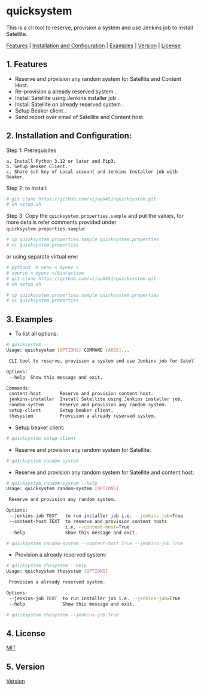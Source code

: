 # quicksystem

This is a cli tool to reserve, provision a system and use Jenkins job to install Satellite.

[Features](https://github.com/vijay8451/quicksystem#1-features) | [Installation and 
Configuration](https://github.com/vijay8451/quicksystem#2-installation-and-configuration) | [Examples](https://github.com/vijay8451/quicksystem#3-examples) | [Version](https://github.com/vijay8451/quicksystem#5-version) | [License]()

## 1. Features
 
 * Reserve and provision any random system for Satellite and Content Host.
 * Re-provision a already reserved system .
 * Install Satellite using Jenkins installer job .
 * Install Satellite on already reserved system .
 * Setup Beaker client .
 * Send report over email of Satellite and Content host.

## 2. Installation and Configuration:

Step 1: Prerequisites 
```
a. Install Python 3.12 or later and Pip3.
b. Setup Beaker Client.
c. Share ssh key of Local account and Jenkins Installer job with Beaker.
```

Step 2: to Install:
```bash
# git clone https://github.com/vijay8451/quicksystem.git
# sh setup.sh
```
Step 3: Copy the `quicksystem.properties.sample` and put the values, for more details refer 
comments provided under `quicksystem.properties.sample`: 
```bash
# cp quicksystem.properties.sample quicksystem.properties
# vi quicksystem.properties
```
or using separate virtual env:

```bash
# python3 -m venv < myenv >
# source < myenv >/bin/active
# git clone https://github.com/vijay8451/quicksystem.git
# sh setup.sh

# cp quicksystem.properties.sample quicksystem.properties
# vi quicksystem.properties
```
## 3. Examples
 * To list all options:
 ```bash
# quicksystem 
Usage: quicksystem [OPTIONS] COMMAND [ARGS]...

  CLI tool to reserve, provision a system and use Jenkins job for Satellite.

Options:
  --help  Show this message and exit.

Commands:
  content-host       Reserve and provision content host.
  jenkins-installer  Install Satellite using Jenkins installer job.
  random-system      Reserve and provision any random system.
  setup-client       Setup beaker client.
  thesystem          Provision a already reserved system.

```

 * Setup beaker client:
 ```bash
# quicksystem setup-client
```
 * Reserve and provision any random system for Satellite:
 ```bash
# quicksystem random-system
```
 * Reserve and provision any random system for Satellite and content host:
 ```bash
# quicksystem random-system --help
Usage: quicksystem random-system [OPTIONS]

  Reserve and provision any random system.

Options:
  --jenkins-job TEXT   to run installer job i.e. --jenkins-job=True
  --content-host TEXT  to reserve and provision content hosts
                       i.e. --content-host=True
  --help               Show this message and exit.

# quicksystem random-system --content-host True --jenkins-job True
```
 *  Provision a already reserved system:
 ```bash
# quicksystem thesystem --help
Usage: quicksystem thesystem [OPTIONS]

  Provision a already reserved system.

Options:
  --jenkins-job TEXT  to run installer job i.e. --jenkins-job=True
  --help              Show this message and exit.

# quicksystem thesystem --jenkins-job True
```
## 4. License
[MIT](https://choosealicense.com/licenses/mit/)

## 5. Version
[Version](https://github.com/vijay8451/quicksystem/blob/master/setup.py#L11)
